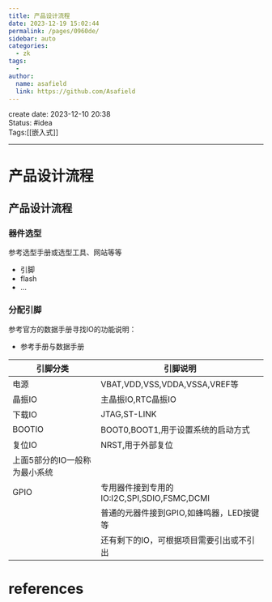 ```yaml
---
title: 产品设计流程
date: 2023-12-19 15:02:44
permalink: /pages/0960de/
sidebar: auto
categories:
  - zk
tags:
  - 
author: 
  name: asafield
  link: https://github.com/Asafield
---
```


create date: 2023-12-10 20:38  
Status: #idea  
Tags:[[嵌入式]]

---

# 产品设计流程
## 产品设计流程
### 器件选型
参考选型手册或选型工具、网站等等
- 引脚
- flash
- ...
### 分配引脚
参考官方的数据手册寻找IO的功能说明：
- 参考手册与数据手册

| 引脚分类                      | 引脚说明                                    |
| ----------------------------- | ------------------------------------------- |
| 电源                          | VBAT,VDD,VSS,VDDA,VSSA,VREF等               |
| 晶振IO                        | 主晶振IO,RTC晶振IO                          |
| 下载IO                        | JTAG,ST-LINK                                |
| BOOTIO                        | BOOT0,BOOT1,用于设置系统的启动方式          |
| 复位IO                        | NRST,用于外部复位                           |
| 上面5部分的IO一般称为最小系统 |                                             |
| GPIO                          | 专用器件接到专用的IO:I2C,SPI,SDIO,FSMC,DCMI |
|                               | 普通的元器件接到GPIO,如蜂鸣器，LED按键等    |
|                               | 还有剩下的IO，可根据项目需要引出或不引出                                           |
# references